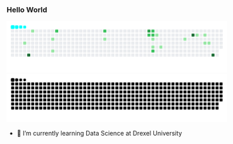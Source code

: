 ### Hello World 

<!--
- 🔭 I’m currently working on ...
- 🌱 I’m currently learning ...
- 👯 I’m looking to collaborate on ...
- 🤔 I’m looking for help with ...
- 💬 Ask me about ...
- 📫 How to reach me: ...
- 😄 Pronouns: ...
- ⚡ Fun fact: ...
-->

<!-- <picture>
  <source media="(prefers-color-scheme: dark)" srcset="https://raw.githubusercontent.com/bobmst/bobmst/output/github-snake-dark.gif">
  <source media="(prefers-color-scheme: light)" srcset="https://raw.githubusercontent.com/bobmst/bobmst/output/github-snake-light.gif">
  <img alt="snk" src="https://raw.githubusercontent.com/bobmst/bobmst/output/github-snake.svg">
</picture> -->
![git snake](https://raw.githubusercontent.com/bobmst/bobmst/output/github-snake-light.gif#gh-light-mode-only)
![git snake](https://raw.githubusercontent.com/bobmst/bobmst/output/github-snake.svg#gh-dark-mode-only)

<!--
*generated with [Platane/snk](https://github.com/Platane/snk)*
-->

- 🌱 I’m currently learning Data Science at Drexel University

